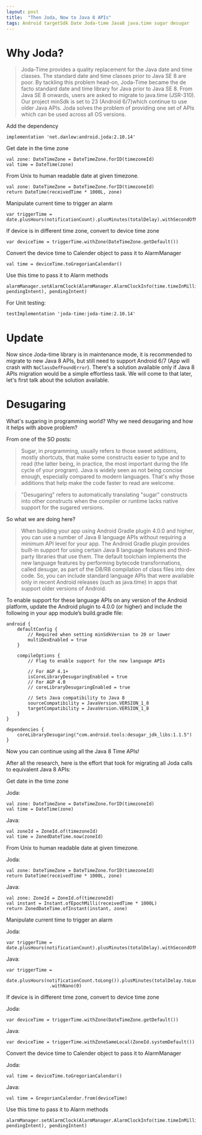 ```yaml
---
layout: post
title:  "Then Joda, Now to Java 8 APIs"
tags: Android targetSdk Date Joda-time Java8 java.time sugar desugar 
---
```


# Why Joda?
> Joda-Time provides a quality replacement for the Java date and time classes.
> The standard date and time classes prior to Java SE 8 are poor. By tackling this problem head-on, Joda-Time became the de facto standard date and time library for Java prior to Java SE 8.
> From Java SE 8 onwards, users are asked to migrate to java.time (JSR-310).
Our project minSdk is set to 23 (Android 6/7)which continue to use older Java APIs.
Joda solves the problem of providing one set of APIs which can be used across all OS versions.

Add the dependency
```
implementation 'net.danlew:android.joda:2.10.14'
```

Get date in the time zone
```
val zone: DateTimeZone = DateTimeZone.forID(timezoneId)
val time = DateTime(zone)
```

From Unix to human readable date at given timezone.

```
val zone: DateTimeZone = DateTimeZone.forID(timezoneId)
return DateTime(receivedTime * 1000L, zone)
```
		
Manipulate current time to trigger an alarm
```
var triggerTime = date.plusHours(notificationCount).plusMinutes(totalDelay).withSecondOfMinute(0).withMillisOfSecond(0)
```
		 
If device is in different time zone, convert to device time zone
```
var deviceTime = triggerTime.withZone(DateTimeZone.getDefault())	
```

Convert the device time to Calender object to pass it to AlarmManager
```
val time = deviceTime.toGregorianCalendar()
```
					
Use this time to pass it to Alarm methods
```
alarmManager.setAlarmClock(AlarmManager.AlarmClockInfo(time.timeInMillis, pendingIntent), pendingIntent)
```

For Unit testing:
```
testImplementation 'joda-time:joda-time:2.10.14'
```

# **Update**

Now since Joda-time library is in maintenance mode, it is recommended to migrate to new Java 8 APIs, but still need to support Android 6/7 (App will crash with ```NoClassDefFoundError```). There's a solution available only if Java 8 APIs migration would be a simple effortless task. We will come to that later, let's first talk about the solution available.

# Desugaring

What's sugaring in programming world? Why we need desugaring and how it helps with above problem?

From one of the SO posts:
>Sugar, in programming, usually refers to those sweet additions, mostly shortcuts, that make some constructs easier to type and to read (the latter being, in practice, the most important during the life cycle of your program).
Java is widely seen as not being concise enough, especially compared to modern languages. That's why those additions that help make the code faster to read are welcome.

>"Desugaring" refers to automatically translating "sugar" constructs into other constructs when the compiler or runtime lacks native support for the sugared versions.

So what we are doing here?
>When building your app using Android Gradle plugin 4.0.0 and higher, you can use a number of Java 8 language APIs without requiring a minimum API level for your app. The Android Gradle plugin provides built-in support for using certain Java 8 language features and third-party libraries that use them.  The default toolchain implements the new language features by performing bytecode transformations, called desugar, as part of the D8/R8 compilation of class files into dex code.
So, you can include standard language APIs that were available only in recent Android releases (such as java.time) in apps that support older versions of Android.

To enable support for these language APIs on any version of the Android platform, update the Android plugin to 4.0.0 (or higher) and include the following in your app module’s build.gradle file:
```
android {
    defaultConfig {
        // Required when setting minSdkVersion to 20 or lower
        multiDexEnabled = true
    }

    compileOptions {
        // Flag to enable support for the new language APIs

        // For AGP 4.1+
        isCoreLibraryDesugaringEnabled = true
        // For AGP 4.0
        // coreLibraryDesugaringEnabled = true

        // Sets Java compatibility to Java 8
        sourceCompatibility = JavaVersion.VERSION_1_8
        targetCompatibility = JavaVersion.VERSION_1_8
    }
}

dependencies {
    coreLibraryDesugaring("com.android.tools:desugar_jdk_libs:1.1.5")
}
```

Now you can continue using all the Java 8 Time APIs!

After all the research, here is the effort that took for migrating all Joda calls to equivalent Java 8 APIs:

Get date in the time zone

Joda:
```
val zone: DateTimeZone = DateTimeZone.forID(timezoneId)
val time = DateTime(zone)
```

Java:
```
val zoneId = ZoneId.of(timezoneId)
val time = ZonedDateTime.now(zoneId)
```

From Unix to human readable date at given timezone.

Joda:
```
val zone: DateTimeZone = DateTimeZone.forID(timezoneId)
return DateTime(receivedTime * 1000L, zone)
```
Java:
```
val zone: ZoneId = ZoneId.of(timezoneId)
val instant = Instant.ofEpochMilli(receivedTime * 1000L)
return ZonedDateTime.ofInstant(instant, zone)
```
		
Manipulate current time to trigger an alarm

Joda:
```
var triggerTime = date.plusHours(notificationCount).plusMinutes(totalDelay).withSecondOfMinute(0).withMillisOfSecond(0)
```
Java:
```
var triggerTime =
            date.plusHours(notificationCount.toLong()).plusMinutes(totalDelay.toLong()).withSecond(0)
                .withNano(0)
```
	 
If device is in different time zone, convert to device time zone

Joda:
```
var deviceTime = triggerTime.withZone(DateTimeZone.getDefault())	
```
Java:
```
var deviceTime = triggerTime.withZoneSameLocal(ZoneId.systemDefault())
```

Convert the device time to Calender object to pass it to AlarmManager

Joda:
```
val time = deviceTime.toGregorianCalendar()
```		
Java:
```
val time = GregorianCalendar.from(deviceTime)
```
Use this time to pass it to Alarm methods
```
alarmManager.setAlarmClock(AlarmManager.AlarmClockInfo(time.timeInMillis, pendingIntent), pendingIntent)
```

